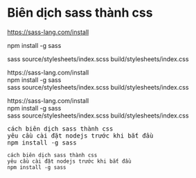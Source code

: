 # Biên dịch sass thành css
https://sass-lang.com/install

npm install -g sass

sass source/stylesheets/index.scss build/stylesheets/index.css
<p>
  https://sass-lang.com/install <br>
  npm install -g sass <br>
  sass source/stylesheets/index.scss build/stylesheets/index.css <br>
</p>
https://sass-lang.com/install <br>
npm install -g sass <br>
sass source/stylesheets/index.scss build/stylesheets/index.css <br>

<pre>
cách biên dịch sass thành css  
yêu cầu cài đặt nodejs trước khi bắt đầu  
npm install -g sass
</pre>
```
cách biên dịch sass thành css  
yêu cầu cài đặt nodejs trước khi bắt đầu  
npm install -g sass
```

